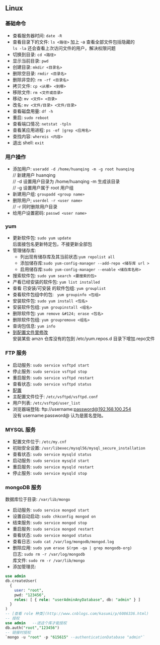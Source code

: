 ## Linux
### 基础命令
- 查看服务器时间: `date -R`
- 查看目录下的文件: `ls <路径>` 加上 -a 查看全部文件包括隐藏的  
`ls -la` 还会查看上次访问文件的用户，解决权限问题  
- 切换到目录: `cd <路径>`
- 显示当前目录: `pwd`
- 创建目录: `mkdir <目录名>`
- 删除空目录: `rmdir <目录名>`
- 删除非空的: `rm -rf <目录名>`
- 拷贝文件: `cp <从哪> <到哪>`
- 移除文件: `rm <文件或目录>`
- 移动: `mv <文件> <目录>`
- 改名: `mv <文件/目录> <文件/目录>`
- 查看磁盘用量: `df -h`
- 重启: `sudo reboot`
- 查看端口情况: `netstat -tpln`
- 查看某应用进程: `ps -ef |grep <应用名>`
- 查找内容: `whereis <内容>`
- 退出 shell: `exit`

### 用户操作
- 添加用户: `useradd -d /home/huanqing -m -g root huanqing`     
// 新建用户 huanqing  
// -d 设置用户目录为 /home/huanqing -m 生成该目录  
// -g 设置用户属于 root 用户组  
- 新建用户组: `groupadd <group name>`
- 删除用户; `userdel -r <user name>`  
// -r 同时删除用户目录  
- 给用户设置密码: `passwd <user name>`

### yum
- 更新软件包: `sudo yum update`  
后面接包名更新特定包，不接更新全部包  
- 管理储存库:
    - 列出现有储存库及其当前状态:`yum repolist all`
    - 添加储存库:`sudo yum-config-manager --add-repo <储存库 url >`
    - 启用储存库:`sudo yum-config-manager --enable <储存库名称>`
- 搜索软件包: `sudo yum search <要搜索的包>`
- 产看已经安装的软件包: `yum list installed `
- 查看 已安装/可安装 的软件包组: `yum grouplist`
- 查看软件包组中的包: ` yum groupinfo <包组>`
- 安装软件包: `sudo yum install <包名>`
- 安装软件包组: `yum groupinstall <组名>`
- 删除软件包: `yum remove &#124; erase <包名>`
- 删除软件包组: `yum groupremove <组名>`
- 查询包信息: `yum info`
- [到配置文件里修改](http://blog.csdn.net/im5437/article/details/53445142)  
安装某些 amzn 仓库没有的包到 /etc/yum.repos.d 目录下增加.repo文件

### FTP 服务
- 启动服务: `sudo service vsftpd start`
- 停止服务: `sudo service vsftpd stop`
- 重启服务: `sudo service vsftpd restart`
- 查看状态: `sudo service vsftpd status`
- [配置](http://os.51cto.com/art/201008/221842.htm)
- 主配置文件位于: `/etc/vsftpd/vsftpd.conf`
- 用户列表: `/etc/vsftpd/user_list`
- 浏览器端登陆: ftp://username:password@192.168.100.254  
没有 username:password@ 认为是匿名登陆。

### MYSQL 服务
- 配置文件位于: `/etc/my.cnf`
- 初始安全设置: `/usr/libexec/mysql56/mysql_secure_installation`
- 查看状态: `sudo service mysqld status`
- 启动服务: `sudo service mysqld start`
- 重启服务: `sudo service mysqld restart`
- 停止服务: `sudo service mysqld stop`

### mongoDB 服务
数据库位于目录: `/var/lib/mongo`
- 启动服务: `sudo service mongod start`  
- 设置自动启动: `sudo chkconfig mongod on`
- 结束服务: `sudo service mongod stop`
- 重启服务: `sudo service mongod restart`
- 查看状态: `sudo service mongod status`
- 查看日志: `sudo cat /var/log/mongodb/mongod.log`
- 删除应用: `sudo yum erase $(rpm -qa | grep mongodb-org)`  
日志: `sudo rm -r /var/log/mongodb`  
库文件: `sudo rm -r /var/lib/mongo`
- 添加管理员:
```sql
use admin
db.createUser(
  {
    user: "root",
    pwd: "123456",
    roles: [ { role: "userAdminAnyDatabase", db: "admin" } ]
  }
)
-- [查看 role 种类](http://www.cnblogs.com/kasumi/p/6086336.html)
-- 授权
use admin   --进这个库才能授权
db.auth("root","123456")
-- 链接时授权
`mongo -u "root" -p "615615" --authenticationDatabase "admin"`
```
